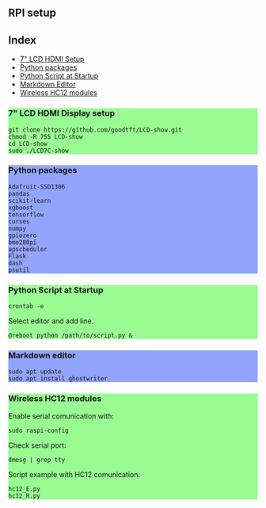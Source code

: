 ## RPI setup
## Index
- [7" LCD HDMI Setup](#lcdhdmisetup)  
- [Python packages](#pythonpackages)
- [Python Script at Startup](#pythonscriptatstartup)
- [Markdown Editor](#markdowneditor)
- [Wireless HC12 modules](#hc12)
  
  
<div style="background-color:#98fc92">  

### 7" LCD HDMI Display setup <a name="lcdhdmisetup"></a>  
```
git clone https://github.com/goodtft/LCD-show.git
chmod -R 755 LCD-show
cd LCD-show
sudo ./LCD7C-show
```
  
  
</div>  
<div style="background-color:#92a4fc">  

### Python packages <a name="pythonpackages"></a>
```
Adafruit-SSD1306
pandas
scikit-learn
xgboost
tensorflow
curses
numpy
gpiozero
bme280pi
apscheduler
Flask
dash
psutil
```
</div>

<div style="background-color:#98fc92">  

### Python Script at Startup <a name="pythonscriptatstartup"></a>

```
crontab -e
```
Select editor and add line.  
  
```
@reboot python /path/to/script.py &
```
</div>
<div style="background-color:#92a4fc">  

### Markdown editor <a name="markdowneditor"></a>
```
sudo apt update
sudo apt install ghostwriter
```
</div>
<div style="background-color:#98fc92">  

### Wireless HC12 modules <a name="hc12"></a>
Enable serial comunication with:  
```
sudo raspi-config
```
Check serial port:  
```
dmesg | grep tty
```

Script example with HC12 comunication:

```
hc12_E.py
hc12_R.py
```
</div>